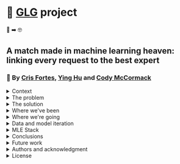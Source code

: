 # 🚀 [GLG](https://glginsights.com/) project

🙋  ➡️  🤓 
## A match made in machine learning heaven: linking every request to the best expert
### 👏  By [Cris Fortes](https://www.linkedin.com/in/crisfortes/), [Ying Hu](https://www.linkedin.com/in/ying-hu-math/) and [Cody McCormack](https://www.linkedin.com/in/codymccormack/)

<details><summary>Context</summary>
<p>

Cris, Ying and Cody are students of [FourthBrain's](https://fourthbrain.ai/) [Machine Learning Engineer course](https://fourthbrain.ai/courses/machine-learning-engineer/), cohort 9 (August-December 2022). This repository (repo) is part of our capstone project, a required deliverable from our curriculum. For that we've chosen to work on the GLG project.

</p>
</details>
  
<details><summary>The problem</summary>
<p>

GLG's business largely revolves around matching clients, requesting insights on a specific topic, with an expert on that topic from their large database so that they can meet by phone, video or in person. Visually: 

<img width="977" alt="image" src="https://user-images.githubusercontent.com/110877253/193379391-7bc81c97-fa89-4553-92d3-d62eaab639e1.png">

Since GLG receives 100s of these requests per day, how can they leverage machine learning to semi-automate the matching process at scale? 

</p>
</details>
  
<details><summary>The solution</summary>
<p>
  
Natural Language Processing (NLP), consisting of three steps:

- Step 1:  Named-Entity Recognition (NER)
Possible libraries: spaCy, The Natural Language Toolkit (NLTK), TensorFlow, Keras

- Step 2: Hierarchical clustering
Under consideration: decision tree, K-means clustering, Latent Dirichlet allocation (LDA)

- *Step 3: build a recommendation system to suggest the highest matching expert(s) for each request but that is outside the scope of this project

**Illustrative and simplified example**: 

<img width="978" alt="image" src="https://user-images.githubusercontent.com/110877253/193379527-7296c4f7-3378-47bd-ba65-24d9af4380c6.png">

</p>
</details>
  
<details><summary>Where we've been</summary>
<p>

**Data:**

- Did exploratory data analysis (EDA) on two datasets from Kaggle:

  - Annotated Corpus for Named Entity Recognition | Kaggle 

<img width="980" alt="image" src="https://user-images.githubusercontent.com/110877253/193379601-9c6982a3-232f-4d94-9bc5-c5d03c66de6b.png">

</p>
</details>
  
<details><summary>Where we're going</summary>
<p>

**Next step:** train our model using this other 2.7-million news articles dataset:

- [ ] All the News 2.0 - Components

- [ ] [PLACEHOLDER: Establish baseline model through AutoML or a pre-trained model + Document performance report in markdown]

- [ ] Starting to develop a web app in Flask

</p>
</details> 

<details><summary>Data and model iteration</summary>
<p>

- [ ] [PLACEHOLDER: Document performance, interpretation, and learnings in markdown]

- [ ] [PLACEHOLDER:Document limitations of your model / data / ML pipeline]

- [ ] [PLACEHOLDER: Restructure GitHub into scripts / modules / submodules]

- [ ] [PLACEHOLDER: Ensure that instructors can easily follow your README.md instructions to deploy your demo locally and in the cloud.]

</p>
</details>
  
<details><summary>MLE Stack</summary>
<p>

- [ ] [Exploratory Data Analysis & Wrangling, Experimentation, Data Engineering Pipeline, Machine Learning Pipeline, Deployment Pipeline]

- [ ] [Maybe consider: Feature Store, Metadata store, Model registry, Model serving, Model Monitoring]

</p>
</details>

<details><summary>Conclusions</summary>
<p>

</p>
</details>

<details><summary>Future work</summary>
<p>

</p>
</details>

<details><summary>Authors and acknowledgment</summary>
<p>

</p>
</details>

<details><summary>License</summary>
<p>

</p>
</details>
